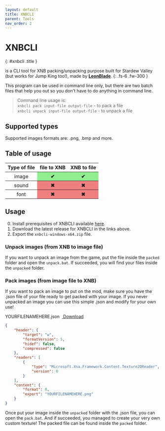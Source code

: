 ```yaml
---
layout: default
title: XNBCLI
parent: Tools
nav_order: 2
---
```


# XNBCLI <a target="_blank" title="Download tool" href="https://github.com/LeonBlade/XNBCLI/releases/latest"><ion-icon name="download"></ion-icon></a><a title="Go to repository" target="_blank" href="https://github.com/LeonBlade/XNBCLI"><ion-icon name="logo-github"></ion-icon></a>
{: #xnbcli .title }

is a CLI tool for XNB packing/unpacking purpose built for Stardew Valley (but works for Jump King too!), made by [**LeonBlade**](https://github.com/LeonBlade).
{: .fs-6 .fw-300 }

This program can be used in command line only, but there are two batch files that help you out so you don't have to do anything in command line.<!-- more -->

> Command line usage is:
    <br>`xnbcli pack input-file output-file` - to pack a file
    <br>`xnbcli unpack input-file output-file` - to unpack a file

## Supported types
Supported images formats are: .png, .bmp and more.

## Table of usage
<table>
    <thead>
        <tr>
            <th>Type of file</th>
            <th>file to XNB</th>
            <th>XNB to file</th>
        </tr>
    </thead>
    <tbody>
        <tr>
            <th style="font-weight: normal;">image</th>
            <th style="background-color: lightgreen;">✔</th>
            <th style="background-color: lightgreen;">✔</th>
        </tr>
        <tr>
            <th style="font-weight: normal;">sound</th>
            <th style="background-color: lightcoral;">✖</th>
            <th style="background-color: lightcoral;">✖</th>
        </tr>
        <tr>
            <th style="font-weight: normal;">font</th>
            <th style="background-color: lightcoral;">✖</th>
            <th style="background-color: lightcoral;">✖</th>
        </tr>
    </tbody>
</table>

## Usage 
0. Install prerequisites of XNBCLI available [here](https://github.com/LeonBlade/xnbcli/blob/master/README.md).
1. Download the latest release for XNBCLI in the links above.
2. Export the `xnbcli-windows-x64.zip` file.

### Unpack images (from XNB to image file)
If you want to unpack an image from the game, put the file inside the `packed` folder and open the `unpack.bat`. If succeeded, you will find your files inside the `unpacked` folder.

### Pack images (from image file to XNB)
If you want to pack an image to put on the mod, make sure you have the .json file of your file ready to get packed with your image. If you never unpacked an image you can use this simple .json and modify for your own use! 

<span>YOURFILENAMEHERE.json&nbsp;&nbsp;<a class="button transparent small" href="https://raw.githubusercontent.com/JumpKingPlus/JumpKingPlus.github.io/www/workshop/files/YOURFILENAMEHERE.json"><ion-icon name="code-download"></ion-icon> Download</a></span>
```json
{
    "header": {
        "target": "w",
        "formatVersion": 5,
        "hidef": false,
        "compressed": false
    },
    "readers": [
        {
            "type": "Microsoft.Xna.Framework.Content.Texture2DReader",
            "version": 0
        }
    ],
    "content": {
        "format": 0,
        "export": "YOURFILENAMEHERE.png"
    }
}
```

Once put your image inside the `unpacked` folder with the .json file, you can open the `pack.bat`. And if succeeded, you managed to create your very own custom texture! The packed file can be found inside the `packed` folder.